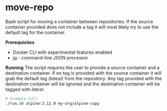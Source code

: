 # move-repo
Bash script for moving a container between repositories. If the source container provided does not include a tag it will most likely try to use the default tag for the container.

**Prerequisites**
* Docker CLI with experimental features enabled
* [jq](https://stedolan.github.io/jq/) - command-line JSON processor

**Running**
The script requires the user to provide a source container and a destination container. If no tag is provided with the source container it will grab the default tag _(latest)_ from the repository. Any tag provided with the destination container will be ignored and the destination container will be tagged with _latest_.
```sh
# Example Call
./run.sh alpine:3.12.0 my-org/alpine-copy
```
